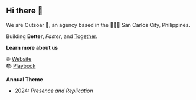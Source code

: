 ## Hi there 👋

We are Outsoar 🚀, an agency based in the 🥭🇵🇭 San Carlos City, Philippines.

Building **Better**, *Faster*, and <ins>Together</ins>.

**Learn more about us**

🌐 [Website](https://outsoar.ph)<br/>
📚 [Playbook](https://playbook.outsoar.ph)<br/>

**Annual Theme**

- 2024: _Presence and Replication_
